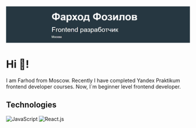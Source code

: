![header](https://github.com/FozilovFarhod/FozilovFarhod/blob/main/images/header-git.jpg)  
# Hi 👋!  
I am Farhod from Moscow.  Recently I have completed Yandex Praktikum frontend developer courses.  Now, I`m beginner level frontend developer.
## Technologies  
![JavaScript](https://img.shields.io/badge/-JavaScript-9cf?style=for-the-badge&logo=JavaScript)
![React.js](https://img.shields.io/badge/-React.js-9cf?style=for-the-badge&logo=React.js)
